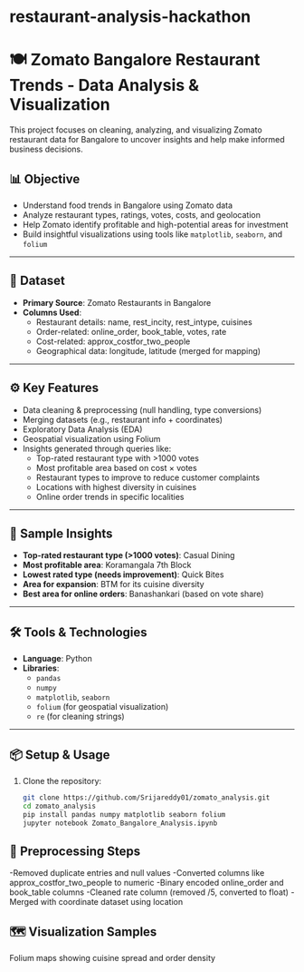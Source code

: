 # restaurant-analysis-hackathon

# 🍽️ Zomato Bangalore Restaurant Trends - Data Analysis & Visualization

This project focuses on cleaning, analyzing, and visualizing Zomato restaurant data for Bangalore to uncover insights and help make informed business decisions.

## 📊 Objective

- Understand food trends in Bangalore using Zomato data
- Analyze restaurant types, ratings, votes, costs, and geolocation
- Help Zomato identify profitable and high-potential areas for investment
- Build insightful visualizations using tools like `matplotlib`, `seaborn`, and `folium`

---

## 📁 Dataset

- **Primary Source**: Zomato Restaurants in Bangalore
- **Columns Used**:
  - Restaurant details: name, rest_incity, rest_intype, cuisines
  - Order-related: online_order, book_table, votes, rate
  - Cost-related: approx_costfor_two_people
  - Geographical data: longitude, latitude (merged for mapping)

---

## ⚙️ Key Features

- Data cleaning & preprocessing (null handling, type conversions)
- Merging datasets (e.g., restaurant info + coordinates)
- Exploratory Data Analysis (EDA)
- Geospatial visualization using Folium
- Insights generated through queries like:
  - Top-rated restaurant type with >1000 votes
  - Most profitable area based on cost × votes
  - Restaurant types to improve to reduce customer complaints
  - Locations with highest diversity in cuisines
  - Online order trends in specific localities

---

## 📌 Sample Insights

- **Top-rated restaurant type (>1000 votes)**: Casual Dining
- **Most profitable area**: Koramangala 7th Block
- **Lowest rated type (needs improvement)**: Quick Bites
- **Area for expansion**: BTM for its cuisine diversity
- **Best area for online orders**: Banashankari (based on vote share)

---

## 🛠️ Tools & Technologies

- **Language**: Python
- **Libraries**:  
  - `pandas`  
  - `numpy`  
  - `matplotlib`, `seaborn`  
  - `folium` (for geospatial visualization)  
  - `re` (for cleaning strings)

---

## 📦 Setup & Usage

1. Clone the repository:
   ```bash
   git clone https://github.com/Srijareddy01/zomato_analysis.git
   cd zomato_analysis
   pip install pandas numpy matplotlib seaborn folium
   jupyter notebook Zomato_Bangalore_Analysis.ipynb
## 🧹 Preprocessing Steps
-Removed duplicate entries and null values
-Converted columns like approx_costfor_two_people to numeric
-Binary encoded online_order and book_table columns
-Cleaned rate column (removed /5, converted to float)
-Merged with coordinate dataset using location

## 🗺️ Visualization Samples
Folium maps showing cuisine spread and order density
